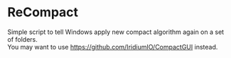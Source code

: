 # ReCompact

Simple script to tell Windows apply new compact algorithm again on a set of folders.  
You may want to use https://github.com/IridiumIO/CompactGUI instead.
